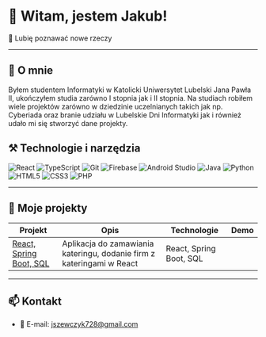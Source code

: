 # 👋 Witam, jestem Jakub!

🚀 Lubię poznawać nowe rzeczy


---

## 💼 O mnie

Byłem studentem Informatyki w Katolicki Uniwersytet Lubelski Jana Pawła II, ukończyłem studia zarówno I stopnia jak i II stopnia. Na studiach robiłem wiele projektów zarówno w dziedzinie uczelnianych takich jak np. Cyberiada oraz branie udziału w Lubelskie Dni Informatyki jak i również udało mi się stworzyć dane projekty.

## ⚒️ Technologie i narzędzia

![React](https://img.shields.io/badge/-React-61DAFB?logo=react&logoColor=white&style=flat)
![TypeScript](https://img.shields.io/badge/-TypeScript-3178C6?logo=typescript&logoColor=white&style=flat)
![Git](https://img.shields.io/badge/-Git-F05032?logo=git&logoColor=white&style=flat)
![Firebase](https://img.shields.io/badge/-Firebase-FFCA28?logo=firebase&logoColor=white&style=flat)
![Android Studio](https://img.shields.io/badge/-Android%20Studio-3DDC84?logo=androidstudio&logoColor=white&style=flat)
![Java](https://img.shields.io/badge/-Java-007396?logo=java&logoColor=white&style=flat)
![Python](https://img.shields.io/badge/-Python-3776AB?logo=python&logoColor=white&style=flat)
![HTML5](https://img.shields.io/badge/-HTML5-E34F26?logo=html5&logoColor=white&style=flat)
![CSS3](https://img.shields.io/badge/-CSS3-1572B6?logo=css3&logoColor=white&style=flat)
![PHP](https://img.shields.io/badge/-PHP-777BB4?logo=php&logoColor=white&style=flat)

---

## 🚧 Moje projekty

| Projekt | Opis | Technologie | Demo |
| --- | --- | --- | --- |
| [React, Spring Boot, SQL](https://github.com/dzienbardzodobry/Zaawansowane-aplikacje-1) | Aplikacja do zamawiania kateringu, dodanie firm z kateringami  w React | React, Spring Boot, SQL |



---

## 📫 Kontakt

- 📧 E-mail: [jszewczyk728@gmail.com](mailto:jszewczyk728@gmail.com)
  

